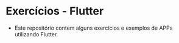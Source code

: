 # Exercícios - Flutter

- Este repositório contem alguns exercícios e exemplos de APPs utilizando Flutter.